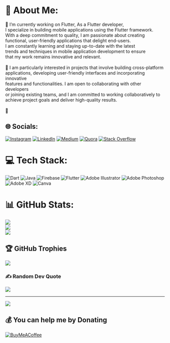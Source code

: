 # 💫 About Me:
🔭 I’m currently working on Flutter, As a Flutter developer,<br>I specialize in building mobile applications using the Flutter framework.<br>With a deep commitment to quality, I am passionate about creating<br>functional, user-friendly applications that delight end-users.<br>I am constantly learning and staying up-to-date with the latest<br>trends and techniques in mobile application development to ensure<br>that my work remains innovative and relevant.<br><br>👯 I am particularly interested in projects that involve building cross-platform<br>applications, developing user-friendly interfaces and incorporating innovative<br>features and functionalities. I am open to collaborating with other developers<br>or joining existing teams, and I am committed to working collaboratively to<br>achieve project goals and deliver high-quality results.<br><br>🌱 


## 🌐 Socials:
[![Instagram](https://img.shields.io/badge/Instagram-%23E4405F.svg?logo=Instagram&logoColor=white)](https://instagram.com/yusiecode) [![LinkedIn](https://img.shields.io/badge/LinkedIn-%230077B5.svg?logo=linkedin&logoColor=white)](https://linkedin.com/in/yusiedevs) [![Medium](https://img.shields.io/badge/Medium-12100E?logo=medium&logoColor=white)](https://medium.com/@yusiecode) [![Quora](https://img.shields.io/badge/Quora-%23B92B27.svg?logo=Quora&logoColor=white)](https://quora.com/profile/Yousaf-Ali-219) [![Stack Overflow](https://img.shields.io/badge/-Stackoverflow-FE7A16?logo=stack-overflow&logoColor=white)](https://stackoverflow.com/users/18677800) 

# 💻 Tech Stack:
![Dart](https://img.shields.io/badge/dart-%230175C2.svg?style=for-the-badge&logo=dart&logoColor=white) ![Java](https://img.shields.io/badge/java-%23ED8B00.svg?style=for-the-badge&logo=java&logoColor=white) ![Firebase](https://img.shields.io/badge/firebase-%23039BE5.svg?style=for-the-badge&logo=firebase) ![Flutter](https://img.shields.io/badge/Flutter-%2302569B.svg?style=for-the-badge&logo=Flutter&logoColor=white) ![Adobe Illustrator](https://img.shields.io/badge/adobeillustrator-%23FF9A00.svg?style=for-the-badge&logo=adobeillustrator&logoColor=white) ![Adobe Photoshop](https://img.shields.io/badge/adobephotoshop-%2331A8FF.svg?style=for-the-badge&logo=adobephotoshop&logoColor=white) ![Adobe XD](https://img.shields.io/badge/Adobe%20XD-470137?style=for-the-badge&logo=Adobe%20XD&logoColor=#FF61F6) ![Canva](https://img.shields.io/badge/Canva-%2300C4CC.svg?style=for-the-badge&logo=Canva&logoColor=white)
# 📊 GitHub Stats:
![](https://github-readme-stats.vercel.app/api?username=yusiecode&theme=city_light&hide_border=false&include_all_commits=true&count_private=true)<br/>
![](https://github-readme-streak-stats.herokuapp.com/?user=yusiecode&theme=city_light&hide_border=false)<br/>
![](https://github-readme-stats.vercel.app/api/top-langs/?username=yusiecode&theme=city_light&hide_border=false&include_all_commits=true&count_private=true&layout=compact)

## 🏆 GitHub Trophies
![](https://github-profile-trophy.vercel.app/?username=yusiecode&theme=radical&no-frame=false&no-bg=false&margin-w=4)

### ✍️ Random Dev Quote
![](https://quotes-github-readme.vercel.app/api?type=horizontal&theme=radical)

---
[![](https://visitcount.itsvg.in/api?id=yusiecode&icon=0&color=0)](https://visitcount.itsvg.in)

  ## 💰 You can help me by Donating
  [![BuyMeACoffee](https://img.shields.io/badge/Buy%20Me%20a%20Coffee-ffdd00?style=for-the-badge&logo=buy-me-a-coffee&logoColor=black)](https://buymeacoffee.com/yusiecode) 

  
<!-- Proudly created with GPRM ( https://gprm.itsvg.in ) -->
